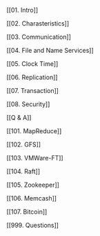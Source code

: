 [[01. Intro]]

[[02. Charasteristics]]

[[03. Communication]]

[[04. File and Name Services]]

[[05. Clock Time]]

[[06. Replication]]

[[07. Transaction]]

[[08. Security]]

[[Q & A]]



[[101. MapReduce]]

[[102. GFS]]

[[103. VMWare-FT]]

[[104. Raft]]

[[105. Zookeeper]]

[[106. Memcash]]

[[107. Bitcoin]]

[[999. Questions]]

